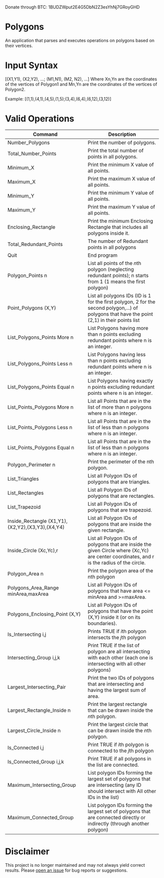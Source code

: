 Donate through BTC: 1BUDZWput2E4G5DbN2Z3esYhNj7GRoyGHD

# Polygons
An application that parses and executes operations on polygons based on their vertices.

# Input Syntax
[(X1,Y1), (X2,Y2), ...; (M1,N1), (M2, N2), ...]
Where Xn,Yn are the coordinates of the vertices of Polygon1 and Mn,Yn are the coordinates of the vertices of Polygon2.

Example:
[(1,1),(4,1),(4,5),(1,5);(3,4),(6,4),(6,12),(3,12)]

# Valid Operations

| Command  | Description |
| ------------- | ------------- |
|Number_Polygons | Print the number of polygons.|
|Total_Number_Points | Print the total number of points in all polygons.|
|Minimum_X| Print the minimum X value of all points. |
|Maximum_X| Print the maximum X value of all points. |
|Minimum_Y| Print the minimum Y value of all points. |
|Maximum_Y| Print the maximum Y value of all points. |
|Enclosing_Rectangle| Print the minimum Enclosing Rectangle that includes all polygons inside it. |
|Total_Redundant_Points| The number of Redundant points in all polygons |
|Quit| End program |
|Polygon_Points n| List all points of the *n*th polygon (neglecting redundant points); n starts from 1 (1 means the first polygon)  |
|Point_Polygons (X,Y)| List all polygons IDs (ID is 1 for the first polygon, 2 for the second polygon,...)  of polygons that have the point (2,1) in their points list  |
|List_Polygons_Points More n| List Polygons having more than n points excluding redundant points where n is an integer. |
|List_Polygons_Points Less n| List Polygons having less than n points excluding redundant points where n is an integer. |
|List_Polygons_Points Equal n| List Polygons having exactly n points excluding redundant points where n is an integer. |
|List_Points_Polygons More n| List all Points that are in the list of more than n polygons where n is an integer. |
|List_Points_Polygons Less n| List all Points that are in the list of less than n polygons where n is an integer. |
|List_Points_Polygons Equal n| List all Points that are in the list of less than n polygons where n is an integer. |
|Polygon_Perimeter n| Print the perimeter of the nth polygon. |
|List_Triangles| List all Polygon IDs of polygons that are triangles. |
|List_Rectangles| List all Polygon IDs of polygons that are rectangles. | 
|List_Trapezoid| List all Polygon IDs of polygons that are trapezoid. |
|Inside_Rectangle (X1,Y1),(X2,Y2),(X3,Y3),(X4,Y4)| List all Polygon IDs of polygons that are inside the given rectangle. |
|Inside_Circle (Xc,Yc),r| List all Polygon IDs of polygons that are inside the given Circle where (Xc,Yc) are center coordinates, and r is the radius of the circle. |
|Polygon_Area n| Print the polygon area of the nth polygon |
|Polygons_Area_Range minArea,maxArea| List all Polygon IDs of polygons that have area <= minArea and >=maxArea. |
|Polygons_Enclosing_Point (X,Y)| List all Polygon IDs of polygons that have the point (X,Y) inside it (or on its boundaries). |
|Is_Intersecting i,j| Prints TRUE if *i*th polygon intersects the *j*th polygon |
|Intersecting_Group i,j,k| Print TRUE if the list of polygon are all intersecting with each other (each one is intersecting with all other polygons) |
|Largest_Intersecting_Pair| Print the two IDs of polygons that are intersecting and having the largest sum of area. |
|Largest_Rectangle_Inside n| Print the largest rectangle that can be drawn inside the *n*th polygon. |
|Largest_Circle_Inside n| Print the largest circle that can be drawn inside the *n*th polygon. |
|Is_Connected i,j| Print TRUE if *i*th polygon is connected to the *j*th polygon |
|Is_Connected_Group i,j,k| Print TRUE if all polygons in the list are connected. |
|Maximum_Intersecting_Group| List polygon IDs forming the largest set of polygons that are intersecting (any ID should intersect with All other IDs in the list) |
|Maximum_Connected_Group| List polygon IDs forming the largest set of polygons that are connected directly or indirectly (through another polygon) |

# Disclaimer
This project is no longer maintained and may not always yield correct results. Please [open an issue](https://github.com/GiovanniMounir/Polygons/issues/new) for bug reports or suggestions.
